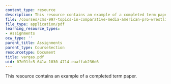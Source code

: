 ```yaml
---
content_type: resource
description: This resource contains an example of a completed term paper.
file: /courses/cms-997-topics-in-comparative-media-american-pro-wrestling-spring-2007/07d91fc5641a10304714eaaffab236d6_vargas.pdf
file_type: application/pdf
learning_resource_types:
- Assignments
ocw_type: ''
parent_title: Assignments
parent_type: CourseSection
resourcetype: Document
title: vargas.pdf
uid: 07d91fc5-641a-1030-4714-eaaffab236d6
---
```

This resource contains an example of a completed term paper.

